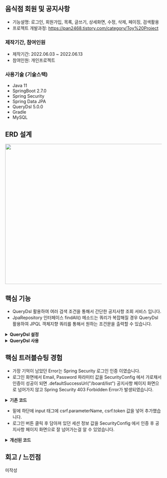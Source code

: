 ## 음식점 회원 및 공지사항
+ 기능설명: 로그인, 회원가입, 목록, 글쓰기, 상세화면, 수정, 삭제, 페이징, 검색활용
+ 프로젝트 개발과정: https://pan2468.tistory.com/category/Toy%20Project
### 제작기간, 참여인원
+ 제작기간: 2022.06.03 ~ 2022.06.13
+ 참여인원: 개인프로젝트
### 사용기술 (기술스택)
+ Java 11
+ SpringBoot 2.7.0
+ Spring Security
+ Spring Data JPA
+ QueryDsl 5.0.0
+ Gradle
+ MySQL
## ERD 설계
<img src="https://user-images.githubusercontent.com/58936137/177688167-f66e89b9-3d7c-4398-992b-6df26bbe253e.png" width="650px" height="450px">

## 핵심 기능
- QueryDsl 활용하여 여러 검색 조건을 통해서 간단한 공지사항 조회 서비스 입니다.</br>
- JpaRepository 인터페이스 findAll() 메소드는 쿼리가 복잡해질 경우 QueryDsl 활용하여 JPQL 객체지향 쿼리를 통해서 원하는 조건문을 출력할 수 있습니다.
<details>
<summary><b>QueryDsl 설정</b></summary>
<div markdown="1">
	
~~~java
buildscript {
	ext {
		queryDslVersion = "5.0.0"
	}
}

plugins {
	id 'org.springframework.boot' version '2.7.0'
	id 'io.spring.dependency-management' version '1.0.11.RELEASE'
	id 'java'
	id "com.ewerk.gradle.plugins.querydsl" version "1.0.10"
}
~~~
- queryDslVersion = "5.0.0"
- id "com.ewerk.gradle.plugins.querydsl" version "1.0.10"	
	
~~~java
dependencies {
	implementation 'org.springframework.security:spring-security-test'
	implementation 'org.springframework.boot:spring-boot-starter-validation'
	implementation 'org.springframework.boot:spring-boot-starter-security'
	implementation 'org.springframework.boot:spring-boot-devtools'
	implementation 'org.springframework.boot:spring-boot-starter-data-jpa'
	implementation 'org.springframework.boot:spring-boot-starter-thymeleaf'
	implementation 'org.springframework.boot:spring-boot-starter-web'
	implementation 'org.thymeleaf.extras:thymeleaf-extras-springsecurity5'
	compileOnly 'org.projectlombok:lombok'
	runtimeOnly 'com.h2database:h2-mvstore:1.4.199'
	runtimeOnly 'mysql:mysql-connector-java'
	annotationProcessor 'org.projectlombok:lombok'
	testImplementation 'org.springframework.boot:spring-boot-starter-test'
	implementation "com.querydsl:querydsl-jpa:${queryDslVersion}"
	implementation "com.querydsl:querydsl-apt:${queryDslVersion}"
	implementation 'org.springframework.boot:spring-boot-starter-oauth2-client'
}
~~~	
- implementation "com.querydsl:querydsl-jpa:${queryDslVersion}"
- implementation "com.querydsl:querydsl-apt:${queryDslVersion}"	
	
~~~java
// querydsl 추가 시작
def querydslDir = "$buildDir/generated/querydsl"

querydsl {
	jpa = true
	querydslSourcesDir = querydslDir
}

sourceSets {
	main.java.srcDir querydslDir
}

configurations {
	compileOnly {
		extendsFrom annotationProcessor
	}
	querydsl.extendsFrom compileClasspath
}

compileQuerydsl {
	options.annotationProcessorPath = configurations.querydsl
}
// querydsl 추가 끝
~~~
</div>
</details>

<details>
<summary><b>QueryDsl 사용</b></summary>
<div markdown="1">
	
~~~java	
import com.food.entity.Board;
import org.springframework.data.jpa.repository.JpaRepository;
import org.springframework.data.jpa.repository.Modifying;
import org.springframework.data.jpa.repository.Query;
import org.springframework.data.querydsl.QuerydslPredicateExecutor;
import org.springframework.data.repository.query.Param;

public interface BoardRepository extends JpaRepository<Board,Long>, QuerydslPredicateExecutor<Board>,BoardRepositoryCustom {

    @Query("select b from Board b where b.id = :id")
    Board getBoardDtl(@Param("id") Long id);

    @Modifying
    @Query("update Board b set b.hit = b.hit + 1 where b.id = :id")
    int updateView(@Param("id") Long id);

}
~~~
- BoardRepositoryCustom 인터페이스를 상속을 받으면 JpaRepository 인터페이스를 사용할 수 있습니다.  

~~~java
import com.food.dto.BoardSearchDto;
import com.food.entity.Board;
import org.springframework.data.domain.Page;
import org.springframework.data.domain.Pageable;

public interface BoardRepositoryCustom {

    Page<Board> findAll(Pageable pageable, BoardSearchDto boardSearchDto);
}
~~~
- findAll() 메소드 매개변수에 BoardSearchDto 추가합니다. 
~~~java

import com.food.dto.BoardSearchDto;
import com.food.entity.Board;
import com.food.entity.QBoard;
import com.querydsl.core.QueryResults;
import com.querydsl.core.types.dsl.BooleanExpression;
import com.querydsl.jpa.impl.JPAQueryFactory;
import org.springframework.data.domain.Page;
import org.springframework.data.domain.PageImpl;
import org.springframework.data.domain.Pageable;
import org.thymeleaf.util.StringUtils;

import javax.persistence.EntityManager;
import java.util.List;

public class BoardRepositoryCustomImpl implements BoardRepositoryCustom{
    private JPAQueryFactory queryFactory;

    public BoardRepositoryCustomImpl(EntityManager em){
        this.queryFactory = new JPAQueryFactory(em);
    }

    private BooleanExpression searchByLike(String searchBy, String searchQuery){

        if(StringUtils.equals("T",searchBy)){
            return QBoard.board.title.like("%" + searchQuery + "%");
        }else if(StringUtils.equals("C",searchBy)){
            return QBoard.board.content.like("%" + searchQuery + "%");
        }else if(StringUtils.equals("TC",searchBy)){
            return QBoard.board.title.like("%" + searchQuery + "%")
                    .or(QBoard.board.content.like("%" + searchQuery + "%"));
        }
        return null;
    }

    @Override
    public Page<Board> findAll(Pageable pageable, BoardSearchDto boardSearchDto) {
        QueryResults<Board> results = queryFactory
                .selectFrom(QBoard.board)
                .where(
                        searchByLike(boardSearchDto.getSearchBy(),
                                boardSearchDto.getSearchQuery())
                )
                .orderBy(QBoard.board.id.desc())
                .offset(pageable.getOffset())
                .limit(pageable.getPageSize())
                .fetchResults();

        List<Board> content = results.getResults();
        long total = results.getTotal();
        return new PageImpl<>(content, pageable, total);
    }
}

~~~
- findAll() 메소드 구현부에 QueryDsl 객체지향적인 쿼리를 통해서 여러 조건값을 넣어 조회할수 있습니다.	
	
</div>
</details>




## 핵심 트러블슈팅 경험 

- 가장 기억이 남았던 Error는 Spring Security 로그인 인증 이였습니다.  
- 로그인 화면에서 Email, Password 파라미터 값을 SecurityConfig 에서 가로채서 인증이 성공이 되면 .defaultSuccessUrl("/board/list") 공지사항 페이지 화면으로 넘어가지 않고  Spring Security 403 Forbidden Error가 발생되였습니다.
   
<details>
<summary><b>기존 코드</b></summary>
<div markdown="1">

~~~java

import com.food.service.MemberService;
import org.springframework.beans.factory.annotation.Autowired;
import org.springframework.context.annotation.Bean;
import org.springframework.context.annotation.Configuration;
import org.springframework.security.config.annotation.authentication.builders.AuthenticationManagerBuilder;
import org.springframework.security.config.annotation.web.builders.HttpSecurity;
import org.springframework.security.config.annotation.web.configuration.EnableWebSecurity;
import org.springframework.security.config.annotation.web.configuration.WebSecurityConfigurerAdapter;
import org.springframework.security.crypto.bcrypt.BCryptPasswordEncoder;
import org.springframework.security.crypto.password.PasswordEncoder;

import org.springframework.security.web.util.matcher.AntPathRequestMatcher;

@Configuration
@EnableWebSecurity
public class SecurityConfig extends WebSecurityConfigurerAdapter {

    @Autowired MemberService memberService;

    @Override
    protected void configure(HttpSecurity http) throws Exception{
        
        http
                .formLogin()
                .loginPage("/members/login")
                .defaultSuccessUrl("/board/list")
                .usernameParameter("email")
                .failureUrl("/members/login/error")
                .and()
                .logout()
                .logoutRequestMatcher(new AntPathRequestMatcher("/members/logout"))
                .logoutSuccessUrl("/members/login");

    }

    @Bean
    public PasswordEncoder passwordEncoder(){
        return new BCryptPasswordEncoder();
    }

    @Override
    protected void configure(AuthenticationManagerBuilder auth) throws Exception {
        auth.userDetailsService(memberService).passwordEncoder(passwordEncoder());
    }
}
~~~
~~~
<!DOCTYPE html>
<html xmlns:th="http://www.thymeleaf.org"
      xmlns:layout="http://www.ultraq.net.nz/thymeleaf/layout"
      layout:decorate="~{/layouts/layout}">

<head>
	<link href="https://cdn.jsdelivr.net/npm/bootstrap@5.1.3/dist/css/bootstrap.min.css" rel="stylesheet"
	integrity="sha384-1BmE4kWBq78iYhFldvKuhfTAU6auU8tT94WrHftjDbrCEXSU1oBoqyl2QvZ6jIW3" crossorigin="anonymous">
	<link href="layout1.css" th:href="@{/css/layout1.css}" rel="stylesheet">
</head>


<div class="container">
	<h3>로그인 페이지</h3>
	<a href="/members/project"><p>회원 가입 후 <br> 로그인 하시면 공지사항으로 이동</p></a>
	<form role="form" method="post" action="/members/login">
		<div class="mb-3">
			<input type="email" name="email" class="form-control" id="email" placeholder="이메일을 입력해주세요">
		</div>
		<div class="mb-3">
			<input type="password" name="password" id="password" class="form-control" placeholder="비밀번호 입력">
		</div>
		<p th:if="${loginErrorMsg}" class="error" th:text="${loginErrorMsg}"></p>
		<button class="btn btn-primary" id="login">로그인</button>
		<button type="button" class="btn btn-danger" onClick="location.href='/members/new'" id="login-sign">회원가입</button>
	</form>
</div>
</html>
~~~

</div>
</details>

- 밑에 하단에 input 태그에 csrf.parameterName, csrf.token 값을 넣어 추가했습니다. 
- 로그인 버튼 클릭 후 담아져 있던 세션 정보 값을 SecurityConfig 에서 인증 후 공지사항 페이지 화면으로 잘 넘어가는걸 알 수 있었습니다. 
<details>
<summary><b>개선된 코드</b></summary>
<div markdown="1">

~~~
<!DOCTYPE html>
<html xmlns:th="http://www.thymeleaf.org"
      xmlns:layout="http://www.ultraq.net.nz/thymeleaf/layout"
      layout:decorate="~{/layouts/layout}">

<head>
	<link href="https://cdn.jsdelivr.net/npm/bootstrap@5.1.3/dist/css/bootstrap.min.css" rel="stylesheet"
	integrity="sha384-1BmE4kWBq78iYhFldvKuhfTAU6auU8tT94WrHftjDbrCEXSU1oBoqyl2QvZ6jIW3" crossorigin="anonymous">
	<link href="layout1.css" th:href="@{/css/layout1.css}" rel="stylesheet">
</head>


<div class="container">
	<h3>로그인 페이지</h3>
	<a href="/members/project"><p>회원 가입 후 <br> 로그인 하시면 공지사항으로 이동</p></a>
	<form role="form" method="post" action="/members/login">
		<div class="mb-3">
			<input type="email" name="email" class="form-control" id="email" placeholder="이메일을 입력해주세요">
		</div>
		<div class="mb-3">
			<input type="password" name="password" id="password" class="form-control" placeholder="비밀번호 입력">
		</div>
		<p th:if="${loginErrorMsg}" class="error" th:text="${loginErrorMsg}"></p>
		<button class="btn btn-primary" id="login">로그인</button>
		<button type="button" class="btn btn-danger" onClick="location.href='/members/new'" id="login-sign">회원가입</button>
		<input type="hidden" th:name="${_csrf.parameterName}" th:value="${_csrf.token}">
	</form>
</div>
</html>
~~~

</div>
</details>



## 회고 / 느낀점
미작성

